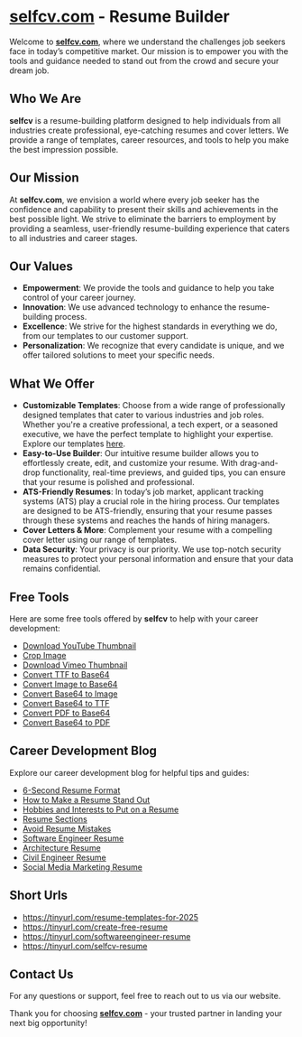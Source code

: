 # [selfcv.com](https://www.selfcv.com) - Resume Builder

Welcome to **[selfcv.com](https://www.selfcv.com)**, where we understand the challenges job seekers face in today’s competitive market. Our mission is to empower you with the tools and guidance needed to stand out from the crowd and secure your dream job.

## Who We Are

**selfcv** is a resume-building platform designed to help individuals from all industries create professional, eye-catching resumes and cover letters. We provide a range of templates, career resources, and tools to help you make the best impression possible.

## Our Mission

At **selfcv.com**, we envision a world where every job seeker has the confidence and capability to present their skills and achievements in the best possible light. We strive to eliminate the barriers to employment by providing a seamless, user-friendly resume-building experience that caters to all industries and career stages.

## Our Values

- **Empowerment**: We provide the tools and guidance to help you take control of your career journey.
- **Innovation**: We use advanced technology to enhance the resume-building process.
- **Excellence**: We strive for the highest standards in everything we do, from our templates to our customer support.
- **Personalization**: We recognize that every candidate is unique, and we offer tailored solutions to meet your specific needs.

## What We Offer

- **Customizable Templates**: Choose from a wide range of professionally designed templates that cater to various industries and job roles. Whether you're a creative professional, a tech expert, or a seasoned executive, we have the perfect template to highlight your expertise. Explore our templates [here](https://www.selfcv.com/cv-templates).
- **Easy-to-Use Builder**: Our intuitive resume builder allows you to effortlessly create, edit, and customize your resume. With drag-and-drop functionality, real-time previews, and guided tips, you can ensure that your resume is polished and professional.
- **ATS-Friendly Resumes**: In today’s job market, applicant tracking systems (ATS) play a crucial role in the hiring process. Our templates are designed to be ATS-friendly, ensuring that your resume passes through these systems and reaches the hands of hiring managers.
- **Cover Letters & More**: Complement your resume with a compelling cover letter using our range of templates.
- **Data Security**: Your privacy is our priority. We use top-notch security measures to protect your personal information and ensure that your data remains confidential.

## Free Tools

Here are some free tools offered by **selfcv** to help with your career development:

- [Download YouTube Thumbnail](https://www.selfcv.com/tools/download-youtube-thumbnail/)
- [Crop Image](https://www.selfcv.com/tools/crop-image/)
- [Download Vimeo Thumbnail](https://www.selfcv.com/tools/download-vimeo-thumbnail/)
- [Convert TTF to Base64](https://www.selfcv.com/tools/convert-ttf-to-base64/)
- [Convert Image to Base64](https://www.selfcv.com/tools/convert-image-to-base64/)
- [Convert Base64 to Image](https://www.selfcv.com/tools/convert-base64-to-image/)
- [Convert Base64 to TTF](https://www.selfcv.com/tools/convert-base64-to-ttf/)
- [Convert PDF to Base64](https://www.selfcv.com/tools/convert-pdf-to-base64/)
- [Convert Base64 to PDF](https://www.selfcv.com/tools/convert-base64-to-pdf/)

## Career Development Blog

Explore our career development blog for helpful tips and guides:

- [6-Second Resume Format](https://www.selfcv.com/career-blog/6-second-resume-format/)
- [How to Make a Resume Stand Out](https://www.selfcv.com/career-blog/how-to-make-resume-stand-out/)
- [Hobbies and Interests to Put on a Resume](https://www.selfcv.com/career-blog/hobbies-and-interests-to-put-on-a-resume/)
- [Resume Sections](https://www.selfcv.com/career-blog/resume-sections/)
- [Avoid Resume Mistakes](https://www.selfcv.com/career-blog/avoid-resume-mistakes/)
- [Software Engineer Resume](https://www.selfcv.com/career-blog/software-engineer-resume/)
- [Architecture Resume](https://www.selfcv.com/career-blog/architecture-resume/)
- [Civil Engineer Resume](https://www.selfcv.com/career-blog/civil-engineer-resume/)
- [Social Media Marketing Resume](https://www.selfcv.com/career-blog/social-media-marketing-resume/)

## Short Urls 
- https://tinyurl.com/resume-templates-for-2025
- https://tinyurl.com/create-free-resume
- https://tinyurl.com/softwareengineer-resume
- https://tinyurl.com/selfcv-resume

## Contact Us

For any questions or support, feel free to reach out to us via our website.

Thank you for choosing **[selfcv.com](https://www.selfcv.com)** - your trusted partner in landing your next big opportunity!

